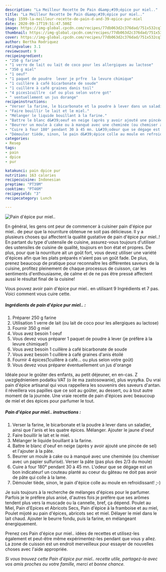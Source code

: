 ```yaml
---
description: "La Meilleur Recette De Pain d&amp;#39;épice pur miel.."
title: "La Meilleur Recette De Pain d&amp;#39;épice pur miel.."
slug: 1599-la-meilleur-recette-de-pain-d-and-39-epice-pur-miel
date: 2020-09-17T19:51:47.500Z
image: https://img-global.cpcdn.com/recipes/77db063d2c376dad/751x532cq70/pain-depice-pur-miel-photo-principale-de-la-recette.jpg
thumbnail: https://img-global.cpcdn.com/recipes/77db063d2c376dad/751x532cq70/pain-depice-pur-miel-photo-principale-de-la-recette.jpg
cover: https://img-global.cpcdn.com/recipes/77db063d2c376dad/751x532cq70/pain-depice-pur-miel-photo-principale-de-la-recette.jpg
author: Bertha Rodriquez
ratingvalue: 3.1
reviewcount: 9
recipeingredient:
- "250 g farine"
- "1 verre de lait ou lait de coco pour les allergiques au lactose"
- "350 g miel"
- "1 oeuf"
- "1 paquet de poudre  lever je prfre  la levure chimique"
- "1 cuillère à café bicarbonate de soude"
- "1 cuillère à café graines danis toil"
- "4 pices1cuillre  caf ou plus selon votre got"
- " ventuellement un jus dorange"
recipeinstructions:
- "Verser la farine, le bicarbonate et la poudre à lever dans un saladier, ainsi que l&#39;anis et les quatre épices. Mélanger. Ajouter le jaune d&#39;oeuf"
- "Faire bouillir le lait et le miel."
- "Mélanger le liquide bouillant à la farine."
- "Battre le blanc d&#39;oeuf en neige (après y avoir ajouté une pincée de sel) et l&#39;ajouter à la pâte."
- "Beurrer un moule à cake ou à manqué avec une cheminée (ou chemiser avec un papier sulfurisé). Verser la pâte (pas plus des 2/3 du moule)"
- "Cuire à four 180° pendant 30 à 45 mn. L&#39;odeur que se dégage est un bon indicateur! un couteau planté au coeur du gâteau ne doit pas avoir de pâte qui colle à la lame."
- "Démouler tiède, sinon, le pain d&#39;épice colle au moule en refroidissant! ;-)"
categories:
- Resep
tags:
- pain
- dpice
- pur

katakunci: pain dpice pur 
nutrition: 163 calories
recipecuisine: Indonesian
preptime: "PT39M"
cooktime: "PT46M"
recipeyield: "3"
recipecategory: Lunch

---
```



![Pain d&#39;épice pur miel..](https://img-global.cpcdn.com/recipes/77db063d2c376dad/751x532cq70/pain-depice-pur-miel-photo-principale-de-la-recette.jpg)

En général, les gens ont peur de commencer à cuisiner pain d&#39;épice pur miel.. de peur que la nourriture obtenue ne soit pas délicieuse. Il y a plusieurs choses qui affectent la qualité gustative de pain d&#39;épice pur miel..! En partant du type d'ustensile de cuisine, assurez-vous toujours d'utiliser des ustensiles de cuisine de qualité, toujours en bon état et propres. De plus, pour que la nourriture ait un goût fort, vous devez utiliser une variété d'épices afin que les plats préparés n'aient pas un goût fade. De plus, prenez beaucoup de pratique pour reconnaître les différentes saveurs de la cuisine, profitez pleinement de chaque processus de cuisson, car les sentiments d'enthousiasme, de calme et de ne pas être pressé affectent aussi le résultat final de la cuisine!

<!--inarticleads1-->

Vous pouvez avoir pain d&#39;épice pur miel.. en utilisant 9 Ingrédients et 7 pas. Voici comment vous cuire cette.

##### Ingrédients de pain d&#39;épice pur miel.. :

1. Préparer 250 g farine
1. Utilisation 1 verre de lait (ou lait de coco pour les allergiques au lactose)
1. Fournir 350 g miel
1. Vous avez besoin 1 oeuf
1. Vous devez vous préparer 1 paquet de poudre à lever (je préfère à la levure chimique!)
1. Vous avez besoin 1 cuillère à café bicarbonate de soude
1. Vous avez besoin 1 cuillère à café graines d&#39;anis étoilé
1. Fournir 4 épices(1cuillère à café... ou plus selon votre goût)
1. Vous devez vous préparer  éventuellement un jus d&#39;orange


Idéale pour le goûter des enfants, au petit déjeuner, en en-cas. Z uwzględnieniem podatku VAT (o ile ma zastosowanie), plus wysyłka. Du vrai pain d&#39;épice artisanal qui vous rappellera les souvenirs des saveurs d&#39;antan. il réveillera vos papilles que ce soit au goûter, au dessert, ou à tout autre moment de la journée. Une vraie recette de pain d&#39;épices avec beaucoup de miel et des épices pour parfumer le tout. 

<!--inarticleads2-->

##### Pain d&#39;épice pur miel.. instructions :

1. Verser la farine, le bicarbonate et la poudre à lever dans un saladier, ainsi que l&#39;anis et les quatre épices. Mélanger. Ajouter le jaune d&#39;oeuf
1. Faire bouillir le lait et le miel.
1. Mélanger le liquide bouillant à la farine.
1. Battre le blanc d&#39;oeuf en neige (après y avoir ajouté une pincée de sel) et l&#39;ajouter à la pâte.
1. Beurrer un moule à cake ou à manqué avec une cheminée (ou chemiser avec un papier sulfurisé). Verser la pâte (pas plus des 2/3 du moule)
1. Cuire à four 180° pendant 30 à 45 mn. L&#39;odeur que se dégage est un bon indicateur! un couteau planté au coeur du gâteau ne doit pas avoir de pâte qui colle à la lame.
1. Démouler tiède, sinon, le pain d&#39;épice colle au moule en refroidissant! ;-)


Je suis toujours à la recherche de mélanges d&#39;épices pour le parfumer. Parfois je le préfère plus anisé, d&#39;autres fois je préfère que ses arômes tendent plus vers la muscade ou la cannelle, bref, ça dépend. Poulet au Miel, Pain d&#39;Epices et Abricots Secs, Pain d&#39;épice à la framboise et au miel, Poulet mijoté au pain d&#39;épices, abricots sec et miel. Délayer le miel dans le lait chaud. Ajouter le beurre fondu, puis la farine, en mélangeant énergiquement. 

<!--inarticleads1-->

<p>
Prenez ces Pain d&#39;épice pur miel.. idées de recettes et utilisez-les également et peut-être même expérimentez-les pendant que vous y allez. La zone de cuisson est un endroit merveilleux pour essayer de nouvelles choses avec l'aide appropriée.
</p>

<p>
<i>Si vous trouvez cette Pain d&#39;épice pur miel.. recette utile, partagez-la avec vos amis proches ou votre famille, merci et bonne chance.</i>
</p>
